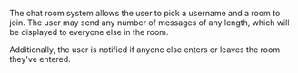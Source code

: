 The chat room system allows the user to pick a username and a room to join. The user may send any number of messages of any length, which will be displayed to everyone else in the room.

Additionally, the user is notified if anyone else enters or leaves the room they've entered.